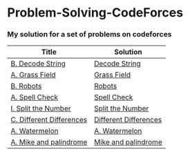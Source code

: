 # Problem-Solving-CodeForces
### My solution for a set of problems on codeforces

Title | Solution 
--- | --- 
[B. Decode String](https://codeforces.com/problemset/problem/1729/B) | [Decode String](https://github.com/MaiElkhodery/Problem-Solving-CodeForces/blob/main/CodeForces/Decode%20String.java)
[A. Grass Field](https://codeforces.com/problemset/problem/1701/A) | [Grass Field](https://github.com/MaiElkhodery/Problem-Solving-CodeForces/blob/main/CodeForces/GrassField.java)
[B. Robots](https://codeforces.com/problemset/problem/1680/B) | [Robots](https://github.com/MaiElkhodery/Problem-Solving-CodeForces/blob/main/CodeForces/Robots.java)
[A. Spell Check](https://codeforces.com/problemset/problem/1722/A) | [Spell Check](https://github.com/MaiElkhodery/Problem-Solving-CodeForces/blob/main/CodeForces/Spell%20Check.java)
[I. Split the Number](https://codeforces.com/gym/101810/problem/I) | [Split the Number](https://github.com/MaiElkhodery/Problem-Solving-CodeForces/blob/main/CodeForces/SplitNumber.java)
[C. Different Differences](https://codeforces.com/problemset/problem/1772/C) | [Different Differences](https://github.com/MaiElkhodery/Problem-Solving-CodeForces/blob/main/CodeForces/DifferentDifferences.java)
[A. Watermelon](https://codeforces.com/problemset/problem/4/A) | [A. Watermelon](https://github.com/MaiElkhodery/Problem-Solving-CodeForces/blob/main/CodeForces/Watermelon.java)
[A. Mike and palindrome](https://codeforces.com/problemset/problem/798/A) | [Mike and palindrome](https://github.com/MaiElkhodery/Problem-Solving-CodeForces/blob/main/CodeForces/MikeAndpalindrome.java)
